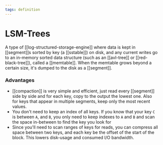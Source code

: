 ```yaml
---
tags: definition
---
```


# LSM-Trees
A type of [[log-structured-storage-engine]] where data is kept in [[segment]]s sorted by key (a [[sstable]]) on disk, and any current writes go to an in-memory sorted data structure (such as an [[avl-tree]] or [[red-black-tree]]), called a [[memtable]]. When the memtable grows beyond a certain size, it's dumped to the disk as a [[segment]].

### Advantages
* [[compaction]] is very simple and efficient, just read every [[segment]] side by side and for each key, copy to the output the lowest one. Also for keys that appear in multiple segments, keep only the most recent values.
* You don't need to keep an index of all keys. If you know that your key `C` is between `A`, and `B`, you only need to keep indexes to `A` and `B` and scan the space in-between to find the key you look for
* Since you'll need to scan ranges of keys for reads, you can compress all space between two keys, and each key be the offset of the start of the block. This lowers disk-usage and consumed I/O bandwidth.
